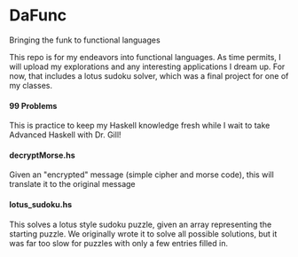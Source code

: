 # DaFunc
Bringing the funk to functional languages

This repo is for my endeavors into functional languages.  As time permits, I will upload my explorations and any interesting applications I dream up.  For now, that includes a lotus sudoku solver, which was a final project for one of my classes.

#### 99 Problems
This is practice to keep my Haskell knowledge fresh while I wait to take Advanced Haskell with Dr. Gill!


#### decryptMorse.hs
Given an "encrypted" message (simple cipher and morse code), this will translate it to the original message


#### lotus_sudoku.hs
This solves a lotus style sudoku puzzle, given an array representing the starting puzzle.  We originally wrote it to solve all possible solutions, but it was far too slow for puzzles with only a few entries filled in.
